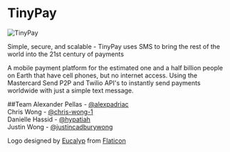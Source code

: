 # TinyPay

![TinyPay](https://github.com/chris-wong-1/tinypay/tinypay.jpg "TinyPay")

Simple, secure, and scalable - TinyPay uses SMS to bring the rest of the world into the 21st century of payments <br>

A mobile payment platform for the estimated one and a half billion people on Earth that have cell phones, but no internet access. Using the Mastercard Send P2P and Twilio API's to instantly send payments worldwide with just a simple text message.

##Team
Alexander Pellas - [@alexpadriac](https://github.com/alexpadriac)  <br>
Chris Wong - [@chris-wong-1](https://github.com/chris-wong-1) <br>
Danielle Hassid - [@hypatiah](https://github.com/hypatiah) <br>
Justin Wong - [@justincadburywong](https://github.com/justincadburywong)

Logo designed by [Eucalyp](http://www.flaticon.com/authors/eucalyp) from [Flaticon](http://www.flaticon.com/free-icon/payment_181098)
